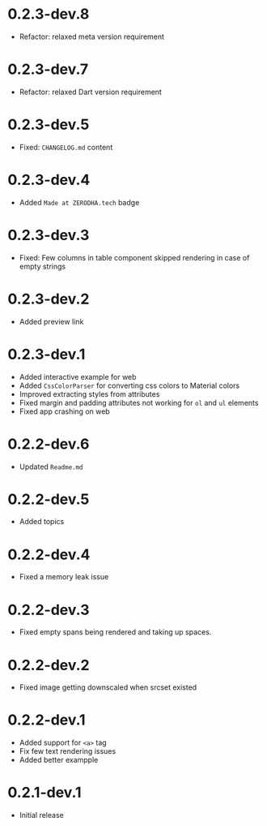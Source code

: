 # 0.2.3-dev.8

- Refactor: relaxed meta version requirement

# 0.2.3-dev.7

- Refactor: relaxed Dart version requirement

# 0.2.3-dev.5

- Fixed: `CHANGELOG.md` content

# 0.2.3-dev.4

- Added `Made at ZERODHA.tech` badge

# 0.2.3-dev.3

- Fixed: Few columns in table component skipped rendering in case of empty strings

# 0.2.3-dev.2

- Added preview link

# 0.2.3-dev.1

- Added interactive example for web
- Added `CssColorParser` for converting css colors to Material colors
- Improved extracting styles from attributes
- Fixed margin and padding attributes not working for `ol` and `ul` elements
- Fixed app crashing on web

# 0.2.2-dev.6

- Updated `Readme.md`

# 0.2.2-dev.5

- Added topics

# 0.2.2-dev.4

- Fixed a memory leak issue

# 0.2.2-dev.3

- Fixed empty spans being rendered and taking up spaces.

# 0.2.2-dev.2

- Fixed image getting downscaled when srcset existed

# 0.2.2-dev.1

- Added support for `<a>` tag
- Fix few text rendering issues
- Added better exampple

# 0.2.1-dev.1

- Initial release
